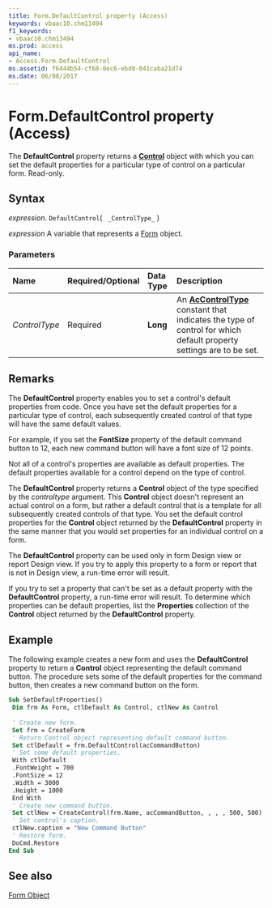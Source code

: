 ```yaml
---
title: Form.DefaultControl property (Access)
keywords: vbaac10.chm13494
f1_keywords:
- vbaac10.chm13494
ms.prod: access
api_name:
- Access.Form.DefaultControl
ms.assetid: f6444b54-cf68-0ec6-ebd0-041caba21d74
ms.date: 06/08/2017
---
```



# Form.DefaultControl property (Access)

The  **DefaultControl** property returns a **[Control](Access.Control.md)** object with which you can set the default properties for a particular type of control on a particular form. Read-only.


## Syntax

 _expression_. `DefaultControl`( ` _ControlType_` )

 _expression_ A variable that represents a [Form](Access.Form.md) object.


### Parameters



|**Name**|**Required/Optional**|**Data Type**|**Description**|
|:-----|:-----|:-----|:-----|
| _ControlType_|Required|**Long**|An  **[AcControlType](Access.AcControlType.md)** constant that indicates the type of control for which default property settings are to be set.|

## Remarks

The  **DefaultControl** property enables you to set a control's default properties from code. Once you have set the default properties for a particular type of control, each subsequently created control of that type will have the same default values.

For example, if you set the  **FontSize** property of the default command button to 12, each new command button will have a font size of 12 points.

Not all of a control's properties are available as default properties. The default properties available for a control depend on the type of control.

The  **DefaultControl** property returns a **Control** object of the type specified by the _controltype_ argument. This **Control** object doesn't represent an actual control on a form, but rather a default control that is a template for all subsequently created controls of that type. You set the default control properties for the **Control** object returned by the **DefaultControl** property in the same manner that you would set properties for an individual control on a form.

The  **DefaultControl** property can be used only in form Design view or report Design view. If you try to apply this property to a form or report that is not in Design view, a run-time error will result.

If you try to set a property that can't be set as a default property with the  **DefaultControl** property, a run-time error will result. To determine which properties can be default properties, list the **Properties** collection of the **Control** object returned by the **DefaultControl** property.


## Example

The following example creates a new form and uses the  **DefaultControl** property to return a **Control** object representing the default command button. The procedure sets some of the default properties for the command button, then creates a new command button on the form.


```vb
Sub SetDefaultProperties() 
 Dim frm As Form, ctlDefault As Control, ctlNew As Control 
 
 ' Create new form. 
 Set frm = CreateForm 
 ' Return Control object representing default command button. 
 Set ctlDefault = frm.DefaultControl(acCommandButton) 
 ' Set some default properties. 
 With ctlDefault 
 .FontWeight = 700 
 .FontSize = 12 
 .Width = 3000 
 .Height = 1000 
 End With 
 ' Create new command button. 
 Set ctlNew = CreateControl(frm.Name, acCommandButton, , , , 500, 500) 
 ' Set control's caption. 
 ctlNew.caption = "New Command Button" 
 ' Restore form. 
 DoCmd.Restore 
End Sub
```


## See also


[Form Object](Access.Form.md)

